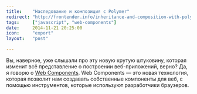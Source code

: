 ```yaml
---
title:    "Наследование и композиция с Polymer"
redirect: "http://frontender.info/inheritance-and-composition-with-polymer/"
tags:     ["javascript", "web-components"]
date:     2014-11-21 20:25:00
icon:     "export"
layout:   "post"

---
```


Вы, наверное, уже слышали про эту новую крутую штуковину, которая изменит всё представление о построении веб-приложений, верно? Да, я говорю о [Web Components][1]. Web Components — это новая технология, которая позволит нам создавать собственные компоненты для веб, с помощью инструментов, которые используют разработчики браузеров.

[1]: http://webcomponents.org/

